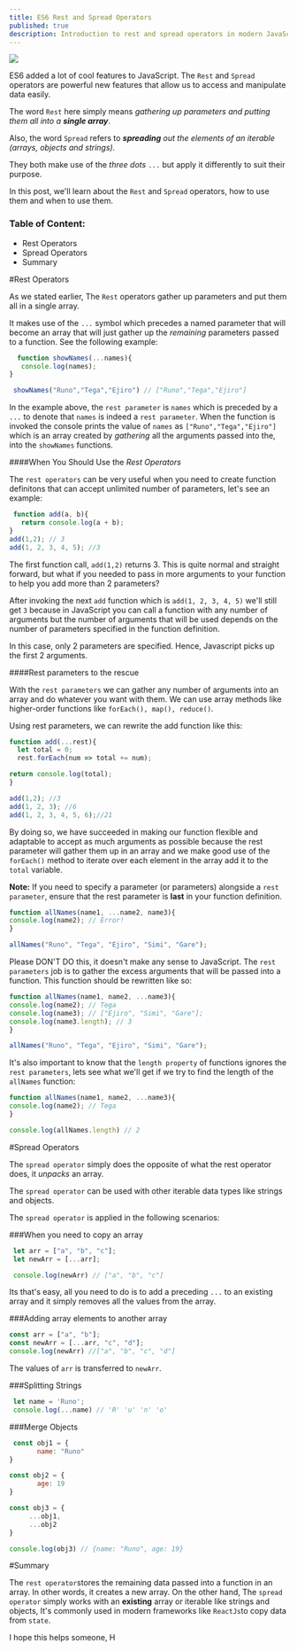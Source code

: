 ```yaml
---
title: ES6 Rest and Spread Operators
published: true
description: Introduction to rest and spread operators in modern JavaScript.
---
```


<img src="https://thepracticaldev.s3.amazonaws.com/i/wwnx9xpy59s885qq1a72.png">

ES6 added a lot of cool features to JavaScript. The `Rest` and `Spread` operators are powerful new features that allow us to access and manipulate data easily.

The word `Rest` here simply means <em>gathering up parameters and putting them all into a <strong>single array</strong></em>.


Also, the word `Spread` refers to <em><strong>spreading</strong> out the elements of an iterable (arrays, objects and strings).</em>

They both make use of the <em>three dots</em> `...` but apply it differently to suit their purpose. 


In this post, we'll learn about the `Rest` and `Spread`  operators, how to use them and when to use them.


<h3>Table of Content:</h3>
<ul>
<li>Rest Operators</li>
<li>Spread Operators</li>
<li>Summary</li>

</ul>

#Rest Operators

As we stated earlier, The `Rest` operators gather up parameters and put them all in a single array.

It makes use of the `...` symbol which precedes a named parameter that will become an array that will just gather up the <em>remaining</em> parameters passed to a function. See the following example: 

```javascript
  function showNames(...names){
   console.log(names);
}

 showNames("Runo","Tega","Ejiro") // ["Runo","Tega","Ejiro"]
```
In the example above, the `rest parameter` is `names` which is preceded by a `...` to denote that `names` is indeed a `rest parameter`. When the function is invoked the console prints the value of `names` as `["Runo","Tega","Ejiro"]` which is an array created by <em>gathering</em> all the arguments passed into the, into the `showNames` functions. 

####When You Should Use the <em>Rest Operators </em>

The `rest operators` can be very useful when you need to create function definitons that can accept unlimited number of parameters, let's see an example: 

```javascript 
 function add(a, b){
   return console.log(a + b);
}
add(1,2); // 3
add(1, 2, 3, 4, 5); //3
```
The first function call, `add(1,2)` returns 3. This is quite normal and straight forward, but what if you needed to pass in more arguments to your function to help you add more than 2 parameters?

After invoking the next `add` function which is `add(1, 2, 3, 4, 5)` we'll still get `3` because in JavaScript you can call a function with any number of arguments but the number of arguments that will be used depends on the number of parameters specified in the function definition.

In this case, only 2 parameters are specified. Hence, Javascript picks up the first 2 arguments.

####Rest parameters to the rescue

With the `rest parameters` we can gather any number of arguments into an array and do whatever you want with them. We can use array methods like higher-order functions like `forEach(), map(), reduce()`. 

 
Using rest parameters, we can rewrite the add function like this:

```javascript
function add(...rest){
  let total = 0;
  rest.forEach(num => total += num);

return console.log(total);
}

add(1,2); //3
add(1, 2, 3); //6
add(1, 2, 3, 4, 5, 6);//21

```
By doing so, we have succeeded in making our function flexible and adaptable to accept as much arguments as possible because the rest parameter will gather them up in an array and we make good use of the `forEach()` method to iterate over each element in the array add it to the `total` variable.

<strong>Note:</strong> If you need to specify a parameter (or parameters) alongside a `rest parameter`, ensure that the rest parameter is <strong>last</strong> in your function definition.

```javascript
function allNames(name1, ...name2, name3){
console.log(name2); // Error!
}

allNames("Runo", "Tega", "Ejiro", "Simi", "Gare");
```
Please DON'T DO this, it doesn't make any sense to JavaScript. The `rest parameters` job is to gather the excess arguments that will be passed into a function. This function should be rewritten like so: 

```javascript
function allNames(name1, name2, ...name3){
console.log(name2); // Tega
console.log(name3); // ["Ejiro", "Simi", "Gare"];
console.log(name3.length); // 3
}

allNames("Runo", "Tega", "Ejiro", "Simi", "Gare");
```
It's also important to know that the `length property` of functions ignores the `rest parameters`, lets see what we'll get if we try to find the length of the `allNames` function: 

```javascript
function allNames(name1, name2, ...name3){
console.log(name2); // Tega
}

console.log(allNames.length) // 2
```

#Spread Operators

The `spread operator` simply does the opposite of what the rest operator does, it <em>unpacks</em> an array.

The `spread operator` can be used with other iterable data types like strings and objects.

The `spread operator` is applied in the following scenarios:

###When you need to copy an array

```javascript
 let arr = ["a", "b", "c"];
 let newArr = [...arr];

 console.log(newArr) // ["a", "b", "c"]
```
Its that's easy, all you need to do is to add a preceding  `...` to an existing array and it simply removes all the values from the array.

###Adding array elements to another array

```javascript
const arr = ["a", "b"];
const newArr = [...arr, "c", "d"];
console.log(newArr) //["a", "b", "c", "d"]
```
The values of `arr` is transferred to `newArr`.

###Splitting Strings

```javascript
 let name = 'Runo';
 console.log(...name) // 'R' 'u' 'n' 'o'
```

###Merge Objects

```javascript
 const obj1 = {
       name: "Runo"
}

const obj2 = {
       age: 19
}

const obj3 = {
     ...obj1,
     ...obj2
}

console.log(obj3) // {name: "Runo", age: 19}
```

#Summary

The `rest operator`stores the remaining data passed into a function in an array. In other words, it creates a new array. On the other hand, The `spread operator` simply works with an <strong>existing</strong> array or iterable like strings and objects, It's commonly used in modern frameworks like `ReactJs`to copy data from `state`. 

I hope this helps someone, H